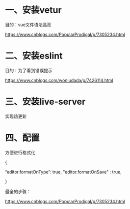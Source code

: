 # 一、安装vetur

目的：vue文件语法高亮

https://www.cnblogs.com/PopularProdigal/p/7305234.html

# 二、安装eslint

目的：为了看到错误提示

https://www.cnblogs.com/woniudada/p/7426114.html



# 三、安装live-server

实现热更新



# 四、配置

方便进行格式化

{

“editor.formatOnType”: true,
"editor.formatOnSave" : true,

}



最全的步骤：

https://www.cnblogs.com/PopularProdigal/p/7305234.html